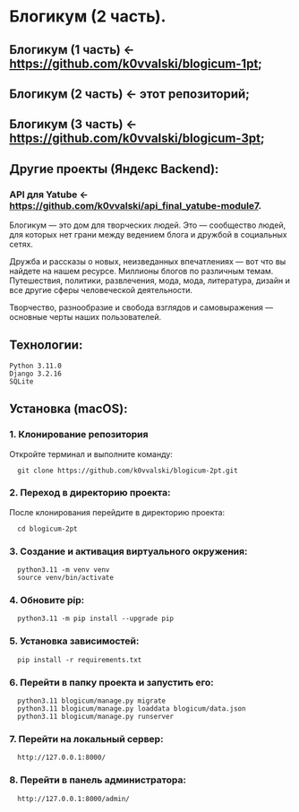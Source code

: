 # Блогикум (2 часть).
## Блогикум (1 часть) <- https://github.com/k0vvalski/blogicum-1pt;
## Блогикум (2 часть) <- этот репозиторий;
## Блогикум (3 часть) <- https://github.com/k0vvalski/blogicum-3pt;
## Другие проекты (Яндекс Backend):
### API для Yatube <- https://github.com/k0vvalski/api_final_yatube-module7.

Блогикум — это дом для творческих людей. Это — сообщество людей, для которых нет грани между ведением блога и дружбой в социальных сетях.

Дружба и рассказы о новых, неизведанных впечатлениях — вот что вы найдете на нашем ресурсе. Миллионы блогов по различным темам. Путешествия, политики, развлечения, мода, мода, литература, дизайн и все другие сферы человеческой деятельности.

Творчество, разнообразие и свобода взглядов и самовыражения — основные черты наших пользователей.

## Технологии:
```
Python 3.11.0
Django 3.2.16
SQLite
```
## Установка (macOS):
### 1. Клонирование репозитория
Откройте терминал и выполните команду: 
```
  git clone https://github.com/k0vvalski/blogicum-2pt.git
```
### 2. Переход в директорию проекта:
После клонирования перейдите в директорию проекта: 
```
  cd blogicum-2pt
```
### 3. Создание и активация виртуального окружения:
```
  python3.11 -m venv venv  
  source venv/bin/activate
```
### 4. Обновите pip:  
```
  python3.11 -m pip install --upgrade pip
```
### 5. Установка зависимостей:
```
  pip install -r requirements.txt  
```
### 6. Перейти в папку проекта и запустить его:
```
  python3.11 blogicum/manage.py migrate
  python3.11 blogicum/manage.py loaddata blogicum/data.json
  python3.11 blogicum/manage.py runserver
```
### 7. Перейти на локальный сервер:
```
  http://127.0.0.1:8000/
```
### 8. Перейти в панель администратора:
```
  http://127.0.0.1:8000/admin/  
```
